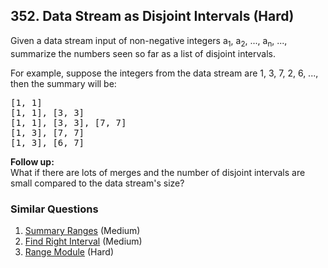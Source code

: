 ## 352. Data Stream as Disjoint Intervals (Hard)

<p>Given a data stream input of non-negative integers a<sub>1</sub>, a<sub>2</sub>, ..., a<sub>n</sub>, ..., summarize the numbers seen so far as a list of disjoint intervals.</p>

<p>For example, suppose the integers from the data stream are 1, 3, 7, 2, 6, ..., then the summary will be:</p>

<pre>
[1, 1]
[1, 1], [3, 3]
[1, 1], [3, 3], [7, 7]
[1, 3], [7, 7]
[1, 3], [6, 7]
</pre>

<p><b>Follow up:</b><br />
What if there are lots of merges and the number of disjoint intervals are small compared to the data stream&#39;s size?</p>

### Similar Questions
  1. [Summary Ranges](https://github.com/openset/leetcode/tree/master/solution/summary-ranges) (Medium)
  1. [Find Right Interval](https://github.com/openset/leetcode/tree/master/solution/find-right-interval) (Medium)
  1. [Range Module](https://github.com/openset/leetcode/tree/master/solution/range-module) (Hard)
